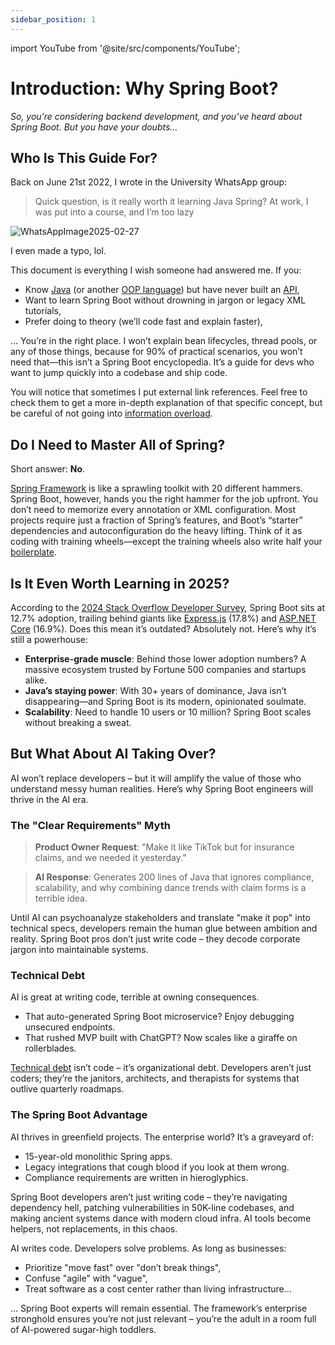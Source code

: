 ```yaml
---
sidebar_position: 1
---
```


import YouTube from '@site/src/components/YouTube';

# Introduction: Why Spring Boot?

_So, you’re considering backend development, and you’ve heard about Spring Boot. But you have your doubts…_

## Who Is This Guide For?
Back on June 21st 2022, I wrote in the University WhatsApp group:

> Quick question, is it really worth it learning Java Spring? At work, I was put into a course, and I’m too lazy

<div>
  <img src={require('@site/static/img/WhatsAppImage2025-02-27.jpeg').default} alt="WhatsAppImage2025-02-27" />
</div>

I even made a typo, lol.

This document is everything I wish someone had answered me. If you:

* Know [Java](https://www.java.com/) (or another [OOP language](https://www.freecodecamp.org/news/what-is-object-oriented-programming/)) but have never built an [API](https://aws.amazon.com/what-is/api/),
* Want to learn Spring Boot without drowning in jargon or legacy XML tutorials,
* Prefer doing to theory (we’ll code fast and explain faster),

… You’re in the right place. I won’t explain bean lifecycles, thread pools, or any of those things, because for 90% of practical scenarios, you won’t need that—this isn’t a Spring Boot encyclopedia. It’s a guide for devs who want to jump quickly into a codebase and ship code.

You will notice that sometimes I put external link references. Feel free to check them to get a more in-depth explanation of that specific concept, but be careful of not going into [information overload](https://www.interaction-design.org/literature/article/information-overload-why-it-matters-and-how-to-combat-it).

## Do I Need to Master All of Spring?

Short answer: **No**.

[Spring Framework](https://spring.io/projects/spring-framework) is like a sprawling toolkit with 20 different hammers. Spring Boot, however, hands you the right hammer for the job upfront. You don’t need to memorize every annotation or XML configuration. Most projects require just a fraction of Spring’s features, and Boot’s “starter” dependencies and autoconfiguration do the heavy lifting. Think of it as coding with training wheels—except the training wheels also write half your [boilerplate](https://aws.amazon.com/what-is/boilerplate-code/).

## Is It Even Worth Learning in 2025?

According to the [2024 Stack Overflow Developer Survey](https://survey.stackoverflow.co/2024/technology#most-popular-technologies-webframe), Spring Boot sits at 12.7% adoption, trailing behind giants like [Express.js](https://expressjs.com/) (17.8%) and [ASP.NET Core](http://ASP.NET) (16.9%). Does this mean it’s outdated? Absolutely not. Here’s why it’s still a powerhouse:

* **Enterprise-grade muscle**: Behind those lower adoption numbers? A massive ecosystem trusted by Fortune 500 companies and startups alike.
* **Java’s staying power**: With 30+ years of dominance, Java isn’t disappearing—and Spring Boot is its modern, opinionated soulmate.
* **Scalability**: Need to handle 10 users or 10 million? Spring Boot scales without breaking a sweat.

<YouTube id="8inhakY1q9w" />

## But What About AI Taking Over?

AI won’t replace developers – but it will amplify the value of those who understand messy human realities. Here’s why Spring Boot engineers will thrive in the AI era.

### The "Clear Requirements" Myth

> **Product Owner Request**: "Make it like TikTok but for insurance claims, and we needed it yesterday."

> **AI Response**: Generates 200 lines of Java that ignores compliance, scalability, and why combining dance trends with claim forms is a terrible idea.

Until AI can psychoanalyze stakeholders and translate "make it pop" into technical specs, developers remain the human glue between ambition and reality. Spring Boot pros don’t just write code – they decode corporate jargon into maintainable systems.

### Technical Debt

AI is great at writing code, terrible at owning consequences.

* That auto-generated Spring Boot microservice? Enjoy debugging unsecured endpoints. 
* That rushed MVP built with ChatGPT? Now scales like a giraffe on rollerblades.

[Technical debt](https://www.productplan.com/glossary/technical-debt/) isn’t code – it’s organizational debt. Developers aren’t just coders; they’re the janitors, architects, and therapists for systems that outlive quarterly roadmaps.

### The Spring Boot Advantage

AI thrives in greenfield projects. The enterprise world? It’s a graveyard of:

* 15-year-old monolithic Spring apps.
* Legacy integrations that cough blood if you look at them wrong.
* Compliance requirements are written in hieroglyphics.

Spring Boot developers aren’t just writing code – they’re navigating dependency hell, patching vulnerabilities in 50K-line codebases, and making ancient systems dance with modern cloud infra. AI tools become helpers, not replacements, in this chaos.

AI writes code. Developers solve problems. As long as businesses:

* Prioritize "move fast" over "don’t break things",
* Confuse "agile" with "vague",
* Treat software as a cost center rather than living infrastructure...

… Spring Boot experts will remain essential. The framework’s enterprise stronghold ensures you’re not just relevant – you’re the adult in a room full of AI-powered sugar-high toddlers.